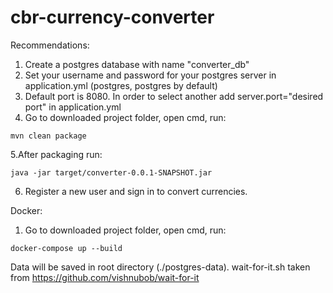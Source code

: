 # cbr-currency-converter
Recommendations:
1. Create a postgres database with name "converter_db"
2. Set your username and password for your postgres server in application.yml (postgres, postgres by default)
3. Default port is 8080. In order to select another add server.port="desired port" in application.yml
4. Go to downloaded project folder, open cmd, run:
```
mvn clean package
``` 
5.After packaging run:
```
java -jar target/converter-0.0.1-SNAPSHOT.jar
```
6. Register a new user and sign in to convert currencies.

Docker:
1. Go to downloaded project folder, open cmd, run:
```
docker-compose up --build
``` 
Data will be saved in root directory (./postgres-data). wait-for-it.sh taken from https://github.com/vishnubob/wait-for-it
